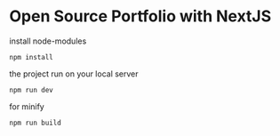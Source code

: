 # Open Source Portfolio with NextJS

install node-modules
```
npm install
```
the project run on your local server
```
npm run dev
```
for minify
```
npm run build
```
